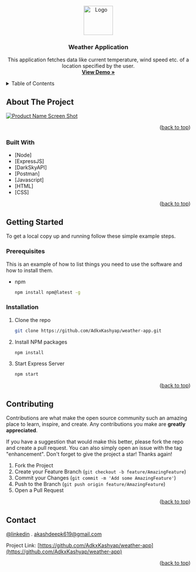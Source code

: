 <div id="top"></div>
<!--
*** Thanks for checking out the Best-README-Template. If you have a suggestion
*** that would make this better, please fork the repo and create a pull request
*** or simply open an issue with the tag "enhancement".
*** Don't forget to give the project a star!
*** Thanks again! Now go create something AMAZING! :D
-->

<!-- PROJECT SHIELDS -->
<!--
*** I'm using markdown "reference style" links for readability.
*** Reference links are enclosed in brackets [ ] instead of parentheses ( ).
*** See the bottom of this document for the declaration of the reference variables
*** for contributors-url, forks-url, etc. This is an optional, concise syntax you may use.
*** https://www.markdownguide.org/basic-syntax/#reference-style-links
-->



<!-- PROJECT LOGO -->
<br />
<div align="center">
  <a href="https://github.com/AdkxKashyap/weather-app">
    <img src="https://i.ibb.co/gzKsLj9/Weather-App-logos.jpg" alt="Logo" width="80" height="80">
  </a>

<h3 align="center">Weather Application</h3>

  <p align="center">
     This application fetches data  like current temperature, wind speed etc.  of a location specified by the user.
      <br />
    <a href="https://akash-weather-app.herokuapp.com"><strong>View Demo »</strong></a>
    <br />
  </p>
</div>

<!-- TABLE OF CONTENTS -->
<details>
  <summary>Table of Contents</summary>
  <ol>
    <li>
      <a href="#about-the-project">About The Project</a>
      <ul>
        <li><a href="#built-with">Built With</a></li>
      </ul>
    </li>
    <li>
      <a href="#getting-started">Getting Started</a>
      <ul>
        <li><a href="#prerequisites">Prerequisites</a></li>
        <li><a href="#installation">Installation</a></li>
      </ul>
    </li>
    <li><a href="#usage">Usage</a></li>
    <li><a href="#contact">Contact</a></li>

  </ol>
</details>

<!-- ABOUT THE PROJECT -->

## About The Project

[![Product Name Screen Shot][product-screenshot]](https://akash-weather-app.herokuapp.com/)

<!-- Here's a blank template to get started: To avoid retyping too much info. Do a search and replace with your text editor for the following: `AdkxKashyap`, `weather-app`, `twitter_handle`, `adkx1010`, `gmail`, `akashdeepk619`, `Weather Application, `Swift Task is social media web appliction where uses can share posts , make new friends , share their ideas and many more things.` -->

<p align="right">(<a href="#top">back to top</a>)</p>

### Built With

- [Node]
- [ExpressJS]
- [DarkSkyAPI]
- [Postman]
- [Javascript]
- [HTML]
- [CSS]

<p align="right">(<a href="#top">back to top</a>)</p>

<!-- GETTING STARTED -->

## Getting Started

To get a local copy up and running follow these simple example steps.

### Prerequisites

This is an example of how to list things you need to use the software and how to install them.

- npm
  ```sh
  npm install npm@latest -g
  ```

### Installation

1. Clone the repo
   ```sh
   git clone https://github.com/AdkxKashyap/weather-app.git
   ```
2. Install NPM packages
   ```sh
   npm install
   ```

3. Start Express Server
    ```sh
   npm start
   ```
<p align="right">(<a href="#top">back to top</a>)</p>

<!-- USAGE EXAMPLES -->

<!-- ## Usage



_For more information, please refer to the [Documentation](https://documenter.getpostman.com/view/3712938/UVeCQTf6)_ -->


<!-- CONTRIBUTING -->

## Contributing

Contributions are what make the open source community such an amazing place to learn, inspire, and create. Any contributions you make are **greatly appreciated**.

If you have a suggestion that would make this better, please fork the repo and create a pull request. You can also simply open an issue with the tag "enhancement".
Don't forget to give the project a star! Thanks again!

1. Fork the Project
2. Create your Feature Branch (`git checkout -b feature/AmazingFeature`)
3. Commit your Changes (`git commit -m 'Add some AmazingFeature'`)
4. Push to the Branch (`git push origin feature/AmazingFeature`)
5. Open a Pull Request

<p align="right">(<a href="#top">back to top</a>)</p>


<!-- CONTACT -->

## Contact

[@linkedin](https://linkedin.com/in/adkx1010) . akashdeepk619@gmail.com 

Project Link: [https://github.com/AdkxKashyap/weather-app](https://github.com/AdkxKashyap/weather-app)

<p align="right">(<a href="#top">back to top</a>)</p>


<!-- MARKDOWN LINKS & IMAGES -->
<!-- https://www.markdownguide.org/basic-syntax/#reference-style-links -->

[linkedin-url]: https://linkedin.com/in/adkx1010
[product-screenshot]: https://i.ibb.co/F4C0hC2/Screenshot-4.png
